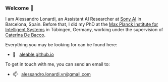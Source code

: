 ### Welcome 🎉

I am Alessandro Lonardi, an Assistant AI Researcher at <a href="https://ai.sony//">Sony AI</a> in Barcelona, Spain. Before that, I did my PhD at the <a href="https://www.is.mpg.de/">Max Planck Institute for Intelligent Systems</a> in Tübingen, Germany, working under the supervision of <a href="https://cdebacco.com/">Caterina De Bacco</a>.

Everything you may be looking for can be found here:
- 🔗  &nbsp; <a href="https://aleable.github.io/">aleable.github.io</a>

To get in touch with me, you can send an email to:
- 📫  &nbsp; <a href="alessandro.lonardi.vr@gmail.com">alessandro.lonardi.vr@gmail.com</a>
